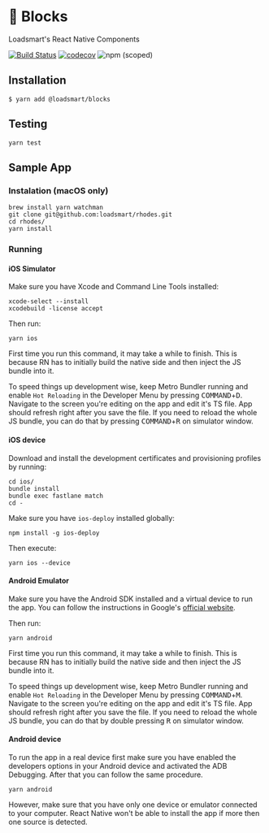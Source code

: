 # :european_castle: Blocks
Loadsmart's React Native Components

[![Build Status](https://circleci.com/gh/loadsmart/blocks.svg?style=shield)](https://circleci.com/gh/loadsmart/blocks/tree/master)
[![codecov](https://codecov.io/gh/loadsmart/blocks/branch/master/graph/badge.svg)](https://codecov.io/gh/loadsmart/blocks)
![npm (scoped)](https://img.shields.io/npm/v/@loadsmart/blocks.svg)

## Installation

```
$ yarn add @loadsmart/blocks
```


## Testing

```
yarn test
```

## Sample App

### Instalation (macOS only)

```
brew install yarn watchman
git clone git@github.com:loadsmart/rhodes.git
cd rhodes/
yarn install
```

### Running

#### iOS Simulator

Make sure you have Xcode and Command Line Tools installed:

```
xcode-select --install
xcodebuild -license accept
```

Then run:

```
yarn ios
```

First time you run this command, it may take a while to finish. This is because RN has to initially build the native side and then inject the JS bundle into it.

To speed things up development wise, keep Metro Bundler running and enable `Hot Reloading` in the Developer Menu by pressing <kbd>COMMAND</kbd>+<kbd>D</kbd>. Navigate to the screen you're editing on the app and edit it's TS file. App should refresh right after you save the file. If you need to reload the whole JS bundle, you can do that by pressing <kbd>COMMAND</kbd>+<kbd>R</kbd> on simulator window.

#### iOS device

Download and install the development certificates and provisioning profiles by running:

```
cd ios/
bundle install
bundle exec fastlane match
cd -
```

Make sure you have `ios-deploy` installed globally:

```
npm install -g ios-deploy
```

Then execute:

```
yarn ios --device
```

#### Android Emulator

Make sure you have the Android SDK installed and a virtual device to run the app. You can follow the instructions in Google's [official website](https://developer.android.com/studio/install).

Then run:

```
yarn android
```

First time you run this command, it may take a while to finish. This is because RN has to initially build the native side and then inject the JS bundle into it.

To speed things up development wise, keep Metro Bundler running and enable `Hot Reloading` in the Developer Menu by pressing <kbd>COMMAND</kbd>+<kbd>M</kbd>. Navigate to the screen you're editing on the app and edit it's TS file. App should refresh right after you save the file. If you need to reload the whole JS bundle, you can do that by double pressing <kbd>R</kbd> on simulator window.

#### Android device

To run the app in a real device first make sure you have enabled the developers options in your Android device and activated the ADB Debugging. After that you can follow the same procedure.

```
yarn android
```

However, make sure that you have only one device or emulator connected to your computer. React Native won't be able to install the app if more then one source is detected.
